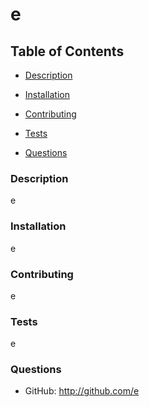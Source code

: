 # e
  

  


  ## Table of Contents

  * [Description](#description)
  * [Installation](#installation)
  
  
  * [Contributing](#contributing)
    
  * [Tests](#tests)
    
  * [Questions](#questions)

### Description
e

### Installation
e





### Contributing
  e

### Tests
  e

### Questions
* GitHub: http://github.com/e

